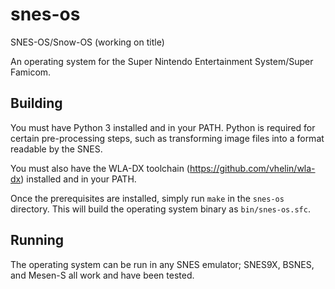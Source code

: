 # snes-os
SNES-OS/Snow-OS (working on title)

An operating system for the Super Nintendo Entertainment System/Super Famicom.

## Building

You must have Python 3 installed and in your PATH. Python is required for certain pre-processing steps, such as transforming image files into a format readable by the SNES.

You must also have the WLA-DX toolchain (https://github.com/vhelin/wla-dx) installed and in your PATH.

Once the prerequisites are installed, simply run `make` in the `snes-os` directory. This will build the operating system binary as `bin/snes-os.sfc`.

## Running

The operating system can be run in any SNES emulator; SNES9X, BSNES, and Mesen-S all work and have been tested.
